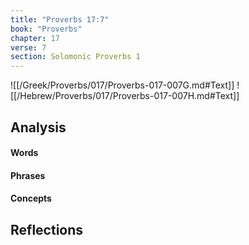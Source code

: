 ```yaml
---
title: "Proverbs 17:7"
book: "Proverbs"
chapter: 17
verse: 7
section: Solomonic Proverbs 1
---
```

![[/Greek/Proverbs/017/Proverbs-017-007G.md#Text]]
![[/Hebrew/Proverbs/017/Proverbs-017-007H.md#Text]]

## Analysis

#### Words

#### Phrases

#### Concepts

## Reflections
